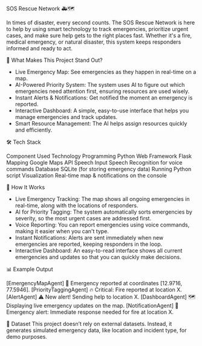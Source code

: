SOS Rescue Network 🚑🗺️

In times of disaster, every second counts. The SOS Rescue Network is here to help by using smart technology to track emergencies, prioritize urgent cases, and make sure help gets to the right places fast. Whether it's a fire, medical emergency, or natural disaster, this system keeps responders informed and ready to act.

🚀 What Makes This Project Stand Out?
* Live Emergency Map: See emergencies as they happen in real-time on a map.
* AI-Powered Priority System: The system uses AI to figure out which emergencies need attention first, ensuring resources are used wisely.
* Instant Alerts & Notifications: Get notified the moment an emergency is reported.
* Interactive Dashboard: A simple, easy-to-use interface that helps you manage emergencies and track updates.
* Smart Resource Management: The AI helps assign resources quickly and efficiently.

🛠️ Tech Stack

Component	Used Technology
Programming	Python
Web Framework	Flask
Mapping	Google Maps API
Speech Input	Speech Recognition for voice commands
Database	SQLite (for storing emergency data)
Running	 Python script
Visualization	Real-time map & notifications on the console

🧪 How It Works
* Live Emergency Tracking: The map shows all ongoing emergencies in real-time, along with the locations of responders.
* AI for Priority Tagging: The system automatically sorts emergencies by severity, so the most urgent cases are addressed first.
* Voice Reporting: You can report emergencies using voice commands, making it easier when you can't type.
* Instant Notifications: Alerts are sent immediately when new emergencies are reported, keeping responders in the loop.
* Interactive Dashboard: An easy-to-read interface shows all current emergencies and updates so that you can quickly make decisions.

📊 Example Output

[EmergencyMapAgent] 🚨 Emergency reported at coordinates [12.9716, 77.5946].
[PriorityTaggingAgent] 🔥 Critical: Fire reported at location X.
[AlertAgent] ⚠️ New alert! Sending help to location X.
[DashboardAgent] 🗺️ Displaying live emergency updates on the map.
[NotificationAgent] 📲 Emergency alert: Immediate response needed for fire at location X.

📂 Dataset
This project doesn’t rely on external datasets. Instead, it generates simulated emergency data, like location and incident type, for demo purposes.

